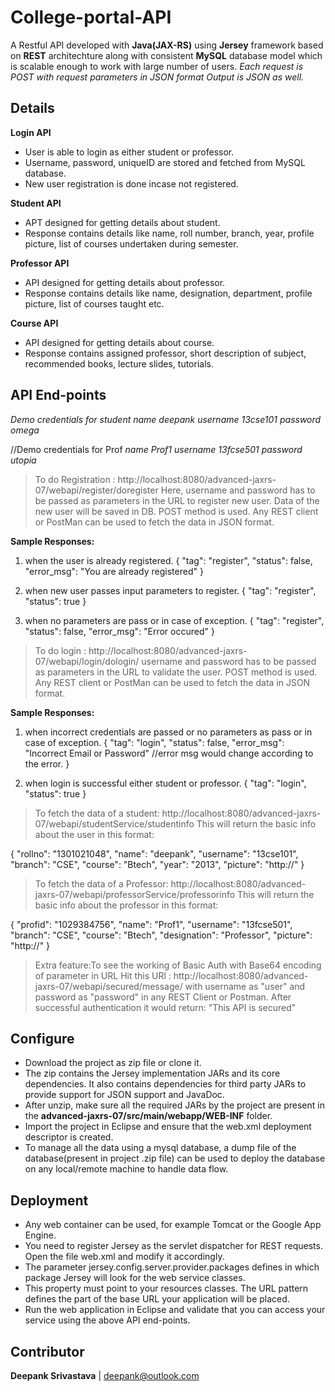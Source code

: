# College-portal-API

A Restful API developed with **Java(JAX-RS)** using **Jersey** framework based on **REST** architechture along with consistent **MySQL** database model which is scalable enough to work with large number of users.
*Each request is POST with request parameters in JSON format*
*Output is JSON as well.*

## Details

**Login API**
- User is able to login as either student or professor.
- Username, password, uniqueID are stored and fetched from MySQL database.
- New user registration is done incase not registered.

**Student API**
- APT designed for getting details about student.
- Response contains details like name, roll number, branch, year, profile picture, list of courses undertaken during semester.

**Professor API**
- API designed for getting details about professor.
- Response contains details like name, designation, department, profile picture, list of courses taught etc.

**Course API**
- API designed for getting details about course.
- Response contains assigned professor, short description of subject, recommended books, lecture slides, tutorials.

## API End-points

*Demo credentials for student
name		deepank
username	13cse101
password	omega*

//Demo credentials for Prof
*name		Prof1
username	13fcse501
password	utopia*

>To do Registration : http://localhost:8080/advanced-jaxrs-07/webapi/register/doregister
Here, username and password has to be passed as parameters in the URL to register new user. 
Data of the new user will be saved in DB. POST method is used.
Any REST client or PostMan can be used to fetch the data in JSON format.

**Sample Responses:**
1. when the user is already registered.
{
  "tag": "register",
  "status": false,
  "error_msg": "You are already registered"
}

2. when new user passes input parameters to register.
{
  "tag": "register",
  "status": true
}

3. when no parameters are pass or in case of exception.
{
  "tag": "register",
  "status": false,
  "error_msg": "Error occured"
}

>To do login : http://localhost:8080/advanced-jaxrs-07/webapi/login/dologin/
username and password has to be passed as parameters in the URL to validate the user.
POST method is used.
Any REST client or PostMan can be used to fetch the data in JSON format.

**Sample Responses:**
1. when incorrect credentials are passed or no parameters as pass or in case of exception.
{
  "tag": "login",
  "status": false,
  "error_msg": "Incorrect Email or Password"		//error msg would change according to the error.
}

2. when login is successful either student or professor.
{
  "tag": "login",
  "status": true
}

>To fetch the data of a student: http://localhost:8080/advanced-jaxrs-07/webapi/studentService/studentinfo
This will return the basic info about the user in this format: 
 
  {
    "rollno": "1301021048",
    "name": "deepank",
    "username": "13cse101",
    "branch": "CSE",
    "course": "Btech",
    "year": "2013",
    "picture": "http://<link-of-image>"
  }
 

>To fetch the data of a Professor: http://localhost:8080/advanced-jaxrs-07/webapi/professorService/professorinfo
This will return the basic info about the professor in this format:

  {
    "profid": "1029384756",
    "name": "Prof1",
    "username": "13fcse501",
    "branch": "CSE",
    "course": "Btech",
    "designation": "Professor",
    "picture": "http://<link-of-image>"
  }
  
  
>Extra feature:To see the working of Basic Auth with Base64 encoding of parameter in URL
Hit this URl : http://localhost:8080/advanced-jaxrs-07/webapi/secured/message/
with username as "user" and password as "password" in any REST Client or Postman.
After successful authentication it would return: "This API is secured"

## Configure 

- Download the project as zip file or clone it.
- The zip contains the Jersey implementation JARs and its core dependencies. It also contains dependencies for third party     JARs to provide support for JSON support and JavaDoc.
- After unzip, make sure all the required JARs by the project are present in the
  **advanced-jaxrs-07/src/main/webapp/WEB-INF** folder.
- Import the project in Eclipse and ensure that the web.xml deployment descriptor is created.
- To manage all the data using a mysql database, a dump file of the database(present in project .zip file) can be used to deploy the database on any local/remote machine to handle data flow.

## Deployment 

- Any web container can be used, for example Tomcat or the Google App Engine.
- You need to register Jersey as the servlet dispatcher for REST requests. Open the file web.xml and modify it accordingly.
- The parameter jersey.config.server.provider.packages defines in which package Jersey will look for the web service classes.
- This property must point to your resources classes. The URL pattern defines the part of the base URL your application will be placed.
- Run the web application in Eclipse and validate that you can access your service using the above API end-points.

## Contributor
**Deepank Srivastava** | deepank@outlook.com
